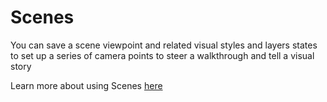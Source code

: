 # Scenes

You can save a scene viewpoint and related visual styles and layers states to set up a series of camera points to steer a walkthrough and tell a visual story

Learn more about using Scenes [here](../building-the-farnsworth-house/visual-settings.md)

